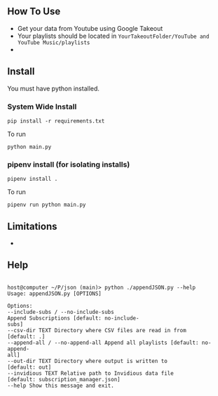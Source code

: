 ## How To Use

- Get your data from Youtube using Google Takeout
- Your playlists should be located in `YourTakeoutFolder/YouTube and YouTube Music/playlists`
-

## Install

You must have python installed.

### System Wide Install

```
pip install -r requirements.txt
```

To run

```
python main.py
```

### pipenv install (for isolating installs)

```
pipenv install .
```

To run

```
pipenv run python main.py
```

## Limitations

-

## Help

```

host@computer ~/P/json (main)> python ./appendJSON.py --help
Usage: appendJSON.py [OPTIONS]

Options:
--include-subs / --no-include-subs
Append Subscriptions [default: no-include-
subs]
--csv-dir TEXT Directory where CSV files are read in from
[default: .]
--append-all / --no-append-all Append all playlists [default: no-append-
all]
--out-dir TEXT Directory where output is written to
[default: out]
--invidious TEXT Relative path to Invidious data file
[default: subscription_manager.json]
--help Show this message and exit.

```

```

```
